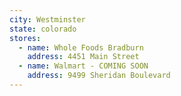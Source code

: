 ```yaml
---
city: Westminster
state: colorado
stores:
  - name: Whole Foods Bradburn
    address: 4451 Main Street
  - name: Walmart - COMING SOON
    address: 9499 Sheridan Boulevard
---
```

